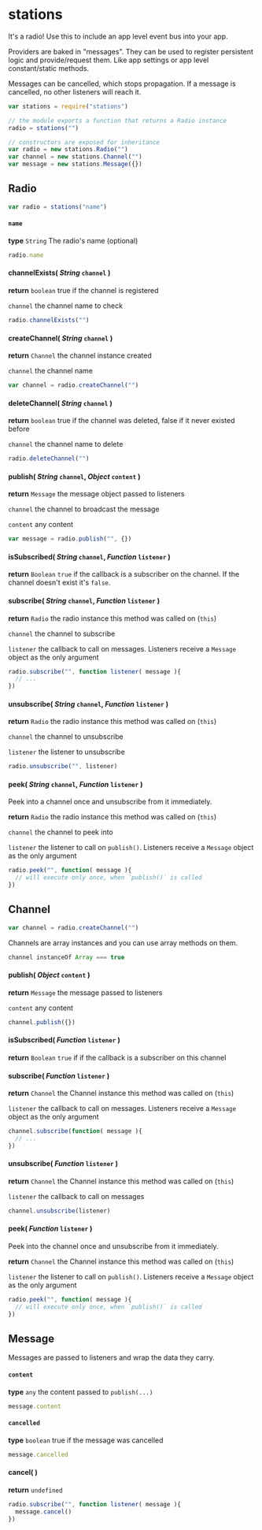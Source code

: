 stations
========

It's a radio!
Use this to include an app level event bus into your app.

Providers are baked in "messages".
They can be used to register persistent logic and provide/request them.
Like app settings or app level constant/static methods.

Messages can be cancelled, which stops propagation.
If a message is cancelled, no other listeners will reach it.


```js
var stations = require("stations")

// the module exports a function that returns a Radio instance
radio = stations("")

// constructors are exposed for inheritance
var radio = new stations.Radio("")
var channel = new stations.Channel("")
var message = new stations.Message({})

```

## Radio

```js
var radio = stations("name")
```

#### `name`

**type** `String` The radio's name (optional)

```js
radio.name
```

#### channelExists( *String* `channel` )

**return** `boolean` true if the channel is registered

`channel` the channel name to check

```js
radio.channelExists("")
```

#### createChannel( *String* `channel` )

**return** `Channel` the channel instance created

`channel` the channel name

```js
var channel = radio.createChannel("")
```

#### deleteChannel( *String* `channel` )

**return** `boolean` true if the channel was deleted,
                     false if it never existed before

`channel` the channel name to delete

```js
radio.deleteChannel("")
```

#### publish( *String* `channel`, *Object* `content` )

**return** `Message` the message object passed to listeners

`channel` the channel to broadcast the message

`content` any content

```js
var message = radio.publish("", {})
```

#### isSubscribed( *String* `channel`, *Function* `listener` )

**return** `Boolean` `true` if the callback is a subscriber on the channel. If the channel doesn't exist it's `false`.

#### subscribe( *String* `channel`, *Function* `listener` )

**return** `Radio` the radio instance this method was called on (`this`)

`channel` the channel to subscribe

`listener` the callback to call on messages.
           Listeners receive a `Message` object as the only argument

```js
radio.subscribe("", function listener( message ){
  // ...
})
```

#### unsubscribe( *String* `channel`, *Function* `listener` )

**return** `Radio` the radio instance this method was called on (`this`)

`channel` the channel to unsubscribe

`listener` the listener to unsubscribe

```js
radio.unsubscribe("", listener)
```

#### peek( *String* `channel`, *Function* `listener` )

Peek into a channel once and unsubscribe from it immediately.

**return** `Radio` the radio instance this method was called on (`this`)

`channel` the channel to peek into

`listener` the listener to call on `publish()`.
           Listeners receive a `Message` object as the only argument

```js
radio.peek("", function( message ){
  // will execute only once, when `publish()` is called
})
```

## Channel

```js
var channel = radio.createChannel("")
```

Channels are array instances and you can use array methods on them.

```js
channel instanceOf Array === true
```

#### publish( *Object* `content` )

**return** `Message` the message passed to listeners

`content` any content

```js
channel.publish({})
```

#### isSubscribed( *Function* `listener` )

**return** `Boolean` `true` if if the callback is a subscriber on this channel

#### subscribe( *Function* `listener` )

**return** `Channel` the Channel instance this method was called on (`this`)

`listener` the callback to call on messages.
           Listeners receive a `Message` object as the only argument

```js
channel.subscribe(function( message ){
  // ...
})
```

#### unsubscribe( *Function* `listener` )

**return** `Channel` the Channel instance this method was called on (`this`)

`listener` the callback to call on messages

```js
channel.unsubscribe(listener)
```

#### peek( *Function* `listener` )

Peek into the channel once and unsubscribe from it immediately.

**return** `Channel` the Channel instance this method was called on (`this`)

`listener` the listener to call on `publish()`.
           Listeners receive a `Message` object as the only argument
```js
radio.peek("", function( message ){
  // will execute only once, when `publish()` is called
})
```

## Message

Messages are passed to listeners and wrap the data they carry.

#### `content`

**type** `any` the content passed to `publish(...)`

```js
message.content
```

#### `cancelled`

**type** `boolean` true if the message was cancelled

```js
message.cancelled
```

#### cancel(  )

**return** `undefined`

```js
radio.subscribe("", function listener( message ){
  message.cancel()
})
```

